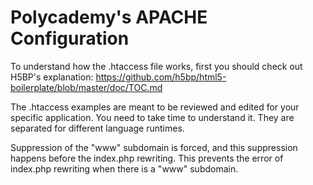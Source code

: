 Polycademy's APACHE Configuration
================================

To understand how the .htaccess file works, first you should check out H5BP's explanation: https://github.com/h5bp/html5-boilerplate/blob/master/doc/TOC.md

The .htaccess examples are meant to be reviewed and edited for your specific application. You need to take time to understand it. They are separated for different language runtimes.

Suppression of the "www" subdomain is forced, and this suppression happens before the index.php rewriting. This prevents the error of index.php rewriting when there is a "www" subdomain.